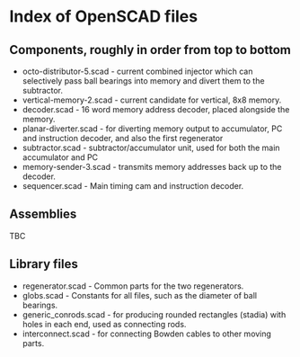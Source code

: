 # Index of OpenSCAD files

## Components, roughly in order from top to bottom

* octo-distributor-5.scad - current combined injector which can selectively pass ball bearings into memory and divert them to the subtractor.
* vertical-memory-2.scad - current candidate for vertical, 8x8 memory.
* decoder.scad - 16 word memory address decoder, placed alongside the memory.
* planar-diverter.scad - for diverting memory output to accumulator, PC and instruction decoder, and also the first regenerator
* subtractor.scad - subtractor/accumulator unit, used for both the main accumulator and PC
* memory-sender-3.scad - transmits memory addresses back up to the decoder.
* sequencer.scad - Main timing cam and instruction decoder.

## Assemblies

TBC

## Library files

* regenerator.scad - Common parts for the two regenerators.
* globs.scad - Constants for all files, such as the diameter of ball bearings.
* generic_conrods.scad - for producing rounded rectangles (stadia) with holes in each end, used as connecting rods.
* interconnect.scad - for connecting Bowden cables to other moving parts.
